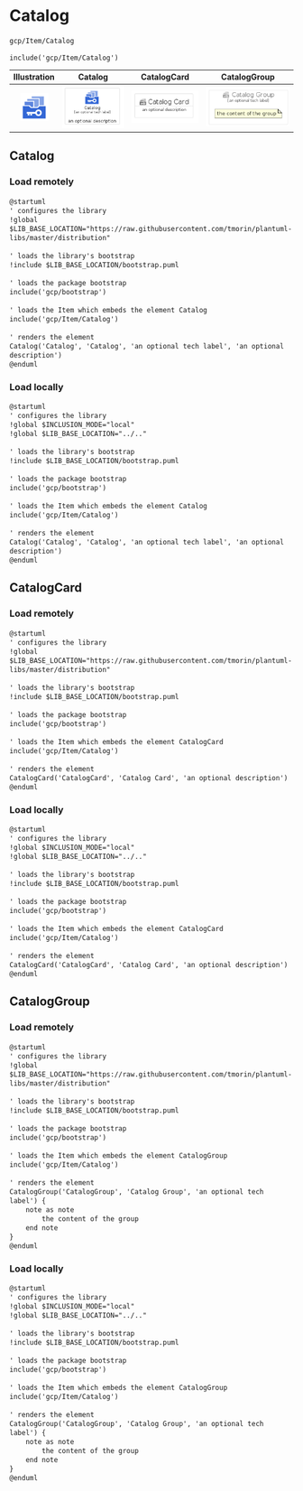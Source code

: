 # Catalog


```text
gcp/Item/Catalog
```

```text
include('gcp/Item/Catalog')
```



| Illustration | Catalog | CatalogCard | CatalogGroup |
| :---: | :---: | :---: | :---: |
| ![illustration for Illustration](../../gcp/Item/Catalog.png) | ![illustration for Catalog](../../gcp/Item/Catalog.Local.png) | ![illustration for CatalogCard](../../gcp/Item/CatalogCard.Local.png) | ![illustration for CatalogGroup](../../gcp/Item/CatalogGroup.Local.png) |




## Catalog

### Load remotely
```plantuml
@startuml
' configures the library
!global $LIB_BASE_LOCATION="https://raw.githubusercontent.com/tmorin/plantuml-libs/master/distribution"

' loads the library's bootstrap
!include $LIB_BASE_LOCATION/bootstrap.puml

' loads the package bootstrap
include('gcp/bootstrap')

' loads the Item which embeds the element Catalog
include('gcp/Item/Catalog')

' renders the element
Catalog('Catalog', 'Catalog', 'an optional tech label', 'an optional description')
@enduml
```

### Load locally
```plantuml
@startuml
' configures the library
!global $INCLUSION_MODE="local"
!global $LIB_BASE_LOCATION="../.."

' loads the library's bootstrap
!include $LIB_BASE_LOCATION/bootstrap.puml

' loads the package bootstrap
include('gcp/bootstrap')

' loads the Item which embeds the element Catalog
include('gcp/Item/Catalog')

' renders the element
Catalog('Catalog', 'Catalog', 'an optional tech label', 'an optional description')
@enduml
```

## CatalogCard

### Load remotely
```plantuml
@startuml
' configures the library
!global $LIB_BASE_LOCATION="https://raw.githubusercontent.com/tmorin/plantuml-libs/master/distribution"

' loads the library's bootstrap
!include $LIB_BASE_LOCATION/bootstrap.puml

' loads the package bootstrap
include('gcp/bootstrap')

' loads the Item which embeds the element CatalogCard
include('gcp/Item/Catalog')

' renders the element
CatalogCard('CatalogCard', 'Catalog Card', 'an optional description')
@enduml
```

### Load locally
```plantuml
@startuml
' configures the library
!global $INCLUSION_MODE="local"
!global $LIB_BASE_LOCATION="../.."

' loads the library's bootstrap
!include $LIB_BASE_LOCATION/bootstrap.puml

' loads the package bootstrap
include('gcp/bootstrap')

' loads the Item which embeds the element CatalogCard
include('gcp/Item/Catalog')

' renders the element
CatalogCard('CatalogCard', 'Catalog Card', 'an optional description')
@enduml
```

## CatalogGroup

### Load remotely
```plantuml
@startuml
' configures the library
!global $LIB_BASE_LOCATION="https://raw.githubusercontent.com/tmorin/plantuml-libs/master/distribution"

' loads the library's bootstrap
!include $LIB_BASE_LOCATION/bootstrap.puml

' loads the package bootstrap
include('gcp/bootstrap')

' loads the Item which embeds the element CatalogGroup
include('gcp/Item/Catalog')

' renders the element
CatalogGroup('CatalogGroup', 'Catalog Group', 'an optional tech label') {
    note as note
        the content of the group
    end note
}
@enduml
```

### Load locally
```plantuml
@startuml
' configures the library
!global $INCLUSION_MODE="local"
!global $LIB_BASE_LOCATION="../.."

' loads the library's bootstrap
!include $LIB_BASE_LOCATION/bootstrap.puml

' loads the package bootstrap
include('gcp/bootstrap')

' loads the Item which embeds the element CatalogGroup
include('gcp/Item/Catalog')

' renders the element
CatalogGroup('CatalogGroup', 'Catalog Group', 'an optional tech label') {
    note as note
        the content of the group
    end note
}
@enduml
```

